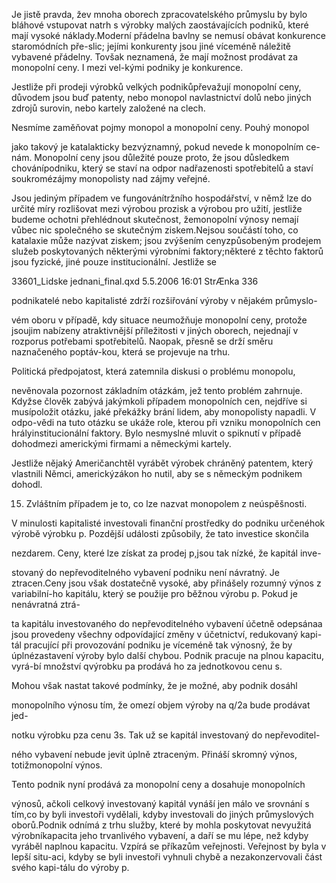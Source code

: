 
Je jistě pravda, žev mnoha oborech zpracovatelského průmyslu by bylo bláhové vstupovat natrh s výrobky malých zaostávajících podniků, které mají vysoké náklady.Moderní přádelna bavlny se nemusí obávat konkurence staromódních pře-slic; jejími konkurenty jsou jiné víceméně náležitě vybavené přádelny. Tovšak neznamená, že mají možnost prodávat za monopolní ceny. I mezi vel-kými podniky je konkurence.

Jestliže při prodeji výrobků velkých podnikůpřevažují monopolní ceny, důvodem jsou buď patenty, nebo monopol navlastnictví dolů nebo jiných zdrojů surovin, nebo kartely založené na clech.

Nesmíme zaměňovat pojmy monopol a monopolní ceny. Pouhý monopol

jako takový je katalakticky bezvýznamný, pokud nevede k monopolním ce-nám. Monopolní ceny jsou důležité pouze proto, že jsou důsledkem chovánípodniku, který se staví na odpor nadřazenosti spotřebitelů a staví soukromézájmy monopolisty nad zájmy veřejné.

Jsou jediným případem ve fungovánítržního hospodářství, v němž lze do určité míry rozlišovat mezi výrobou prozisk a výrobou pro užití, jestliže budeme ochotni přehlédnout skutečnost, žemonopolní výnosy nemají vůbec nic společného se skutečným ziskem.Nejsou součástí toho, co katalaxie může nazývat ziskem; jsou zvýšením cenyzpůsobeným prodejem služeb poskytovaných některými výrobními faktory;některé z těchto faktorů jsou fyzické, jiné pouze institucionální. Jestliže se

33601_Lidske jednani_final.qxd 5.5.2006 16:01 StrÆnka 336

podnikatelé nebo kapitalisté zdrží rozšiřování výroby v nějakém průmyslo-

vém oboru v případě, kdy situace neumožňuje monopolní ceny, protože jsoujim nabízeny atraktivnější příležitosti v jiných oborech, nejednají v rozporus potřebami spotřebitelů. Naopak, přesně se drží směru naznačeného poptáv-kou, která se projevuje na trhu.

Politická předpojatost, která zatemnila diskusi o problému monopolu,

nevěnovala pozornost základním otázkám, jež tento problém zahrnuje. Kdyžse člověk zabývá jakýmkoli případem monopolních cen, nejdříve si musípoložit otázku, jaké překážky brání lidem, aby monopolisty napadli. V odpo-vědi na tuto otázku se ukáže role, kterou při vzniku monopolních cen hrályinstitucionální faktory. Bylo nesmyslné mluvit o spiknutí v případě dohodmezi americkými firmami a německými kartely.

Jestliže nějaký Američanchtěl vyrábět výrobek chráněný patentem, který vlastnili Němci, americkýzákon ho nutil, aby se s německým podnikem dohodl.

15. Zvláštním případem je to, co lze nazvat monopolem z neúspěšnosti.

V minulosti kapitalisté investovali finanční prostředky do podniku určenéhok výrobě výrobku p. Pozdější události způsobily, že tato investice skončila

nezdarem. Ceny, které lze získat za prodej p,jsou tak nízké, že kapitál inve-

stovaný do nepřevoditelného vybavení podniku není návratný. Je ztracen.Ceny jsou však dostatečně vysoké, aby přinášely rozumný výnos z variabilní-ho kapitálu, který se použije pro běžnou výrobu p. Pokud je nenávratná ztrá-

ta kapitálu investovaného do nepřevoditelného vybavení účetně odepsánaa jsou provedeny všechny odpovídající změny v účetnictví, redukovaný kapi-tál pracující při provozování podniku je víceméně tak výnosný, že by úplnézastavení výroby bylo další chybou. Podnik pracuje na plnou kapacitu, vyrá-bí množství qvýrobku pa prodává ho za jednotkovou cenu s.

Mohou však nastat takové podmínky, že je možné, aby podnik dosáhl

monopolního výnosu tím, že omezí objem výroby na q/2a bude prodávat jed-

notku výrobku pza cenu 3s. Tak už se kapitál investovaný do nepřevoditel-

ného vybavení nebude jevit úplně ztraceným. Přináší skromný výnos, totižmonopolní výnos.

Tento podnik nyní prodává za monopolní ceny a dosahuje monopolních

výnosů, ačkoli celkový investovaný kapitál vynáší jen málo ve srovnání s tím,co by byli investoři vydělali, kdyby investovali do jiných průmyslových oborů.Podnik odnímá z trhu služby, které by mohla poskytovat nevyužitá výrobníkapacita jeho trvanlivého vybavení, a daří se mu lépe, než kdyby vyráběl naplnou kapacitu. Vzpírá se příkazům veřejnosti. Veřejnost by byla v lepší situ-aci, kdyby se byli investoři vyhnuli chybě a nezakonzervovali část svého kapi-tálu do výroby p.
